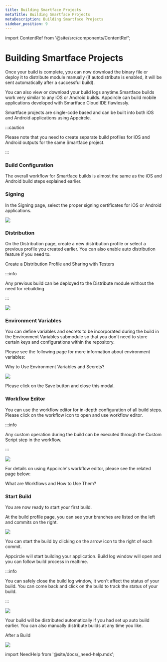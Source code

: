 ```yaml
---
title: Building Smartface Projects
metaTitle: Building Smartface Projects
metaDescription: Building Smartface Projects
sidebar_position: 9
---
```


import ContentRef from '@site/src/components/ContentRef';

# Building Smartface Projects

Once your build is complete, you can now download the binary file or deploy it to distribute module manually (if autodistribute is enabled, it will be sent automatically after a successful build).

You can also view or download your build logs anytime.Smartface builds work very similar to any iOS or Android builds. Appcircle can build mobile applications developed with Smartface Cloud IDE flawlessly.

Smartface projects are single-code based and can be built into both iOS and Android applications using Appcircle.

:::caution

Please note that you need to create separate build profiles for iOS and Android outputs for the same Smartface project.

:::

### Build Configuration

The overall workflow for Smartface builds is almost the same as the iOS and Android build steps explained earlier.


### Signing

In the Signing page, select the proper signing certificates for iOS or Android applications.

![](<https://cdn.appcircle.io/docs/assets/image (170).png>)

###

### Distribution

On the Distribution page, create a new distribution profile or select a previous profile you created earlier. You can also enable auto distribution feature if you need to.

<ContentRef url="/distribute/create-or-select-a-distribution-profile">
  Create a Distribution Profile and Sharing with Testers
</ContentRef>

:::info

Any previous build can be deployed to the Distribute module without the need for rebuilding

:::

![](<https://cdn.appcircle.io/docs/assets/image (171).png>)

###

### Environment Variables

You can define variables and secrets to be incorporated during the build in the Environment Variables submodule so that you don't need to store certain keys and configurations within the repository.

Please see the following page for more information about environment variables:

<ContentRef url="/environment-variables/why-to-use-environment-variables-and-secrets">
  Why to Use Environment Variables and Secrets?
</ContentRef>

![](<https://cdn.appcircle.io/docs/assets/image (172).png>)

Please click on the Save button and close this modal.

###

### Workflow Editor

You can use the workflow editor for in-depth configuration of all build steps. Please click on the workflow icon to open and use workflow editor.

:::info

Any custom operation during the build can be executed through the Custom Script step in the workflow.

:::

![](https://cdn.appcircle.io/docs/assets/03-05a-Smf-Build-Workflow.png)

For details on using Appcircle's workflow editor, please see the related page below:

<ContentRef url="/workflows/why-to-use-workflows">What are Workflows and How to Use Them?</ContentRef>

### Start Build

You are now ready to start your first build.

At the build profile page, you can see your branches are listed on the left and commits on the right.

![](<https://cdn.appcircle.io/docs/assets/01-06-Connect-Repository (1).png>)

You can start the build by clicking on the arrow icon to the right of each commit.

Appcircle will start building your application. Build log window will open and you can follow build process in realtime.

:::info

You can safely close the build log window, it won't affect the status of your build. You can come back and click on the build to track the status of your build.

:::

![](<https://cdn.appcircle.io/docs/assets/03-06b-iOS-Build-Building.png>)

Your build will be distributed automatically if you had set up auto build earlier. You can also manually distribute builds at any time you like.

<ContentRef url="/build/after-a-build">After a Build</ContentRef>

![](https://cdn.appcircle.io/docs/assets/03-06-iOS-Build-AfterBuild.png)

import NeedHelp from '@site/docs/\_need-help.mdx';

<NeedHelp />

